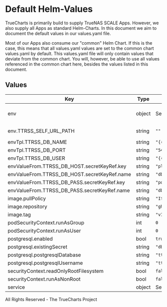 # Default Helm-Values

TrueCharts is primarily build to supply TrueNAS SCALE Apps.
However, we also supply all Apps as standard Helm-Charts. In this document we aim to document the default values in our values.yaml file.

Most of our Apps also consume our "common" Helm Chart.
If this is the case, this means that all values.yaml values are set to the common chart values.yaml by default. This values.yaml file will only contain values that deviate from the common chart.
You will, however, be able to use all values referenced in the common chart here, besides the values listed in this document.

## Values

| Key | Type | Default | Description |
|-----|------|---------|-------------|
| env | object | See below. | See more environment variables in the tt-rss documentation https://git.tt-rss.org/fox/tt-rss/src/branch/master/classes/config.php#L9 |
| env.TTRSS_SELF_URL_PATH | string | `""` | External URL you use to connect to the RSS (the one you enter in your browser) |
| envTpl.TTRSS_DB_NAME | string | `"{{ .Values.postgresql.postgresqlDatabase }}"` |  |
| envTpl.TTRSS_DB_PORT | string | `"5432"` |  |
| envTpl.TTRSS_DB_USER | string | `"{{ .Values.postgresql.postgresqlUsername }}"` |  |
| envValueFrom.TTRSS_DB_HOST.secretKeyRef.key | string | `"plainhost"` |  |
| envValueFrom.TTRSS_DB_HOST.secretKeyRef.name | string | `"dbcreds"` |  |
| envValueFrom.TTRSS_DB_PASS.secretKeyRef.key | string | `"postgresql-password"` |  |
| envValueFrom.TTRSS_DB_PASS.secretKeyRef.name | string | `"dbcreds"` |  |
| image.pullPolicy | string | `"IfNotPresent"` | image pull policy |
| image.repository | string | `"ghcr.io/k8s-at-home/tt-rss"` | image repository |
| image.tag | string | `"v1.9027.0@sha256:f095b43364f4ceaefd82648778e3cef2d0aec19c183fbdae98e6804c2139b495"` | image tag |
| podSecurityContext.runAsGroup | int | `0` |  |
| podSecurityContext.runAsUser | int | `0` |  |
| postgresql.enabled | bool | `true` |  |
| postgresql.existingSecret | string | `"dbcreds"` |  |
| postgresql.postgresqlDatabase | string | `"tt-rss"` | Postgres database password |
| postgresql.postgresqlUsername | string | `"tt-rss"` | Postgres database user name |
| securityContext.readOnlyRootFilesystem | bool | `false` |  |
| securityContext.runAsNonRoot | bool | `false` |  |
| service | object | See below. | Configure the services for the chart here. |

All Rights Reserved - The TrueCharts Project
